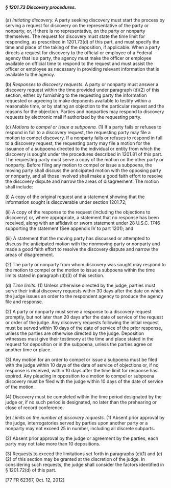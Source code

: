 ##### § 1201.73 Discovery procedures. #####

(a) *Initiating discovery.* A party seeking discovery must start the process by serving a request for discovery on the representative of the party or nonparty, or, if there is no representative, on the party or nonparty themselves. The request for discovery must state the time limit for responding, as prescribed in 1201.73(d) of this part, and must specify the time and place of the taking of the deposition, if applicable. When a party directs a request for discovery to the official or employee of a Federal agency that is a party, the agency must make the officer or employee available on official time to respond to the request and must assist the officer or employee as necessary in providing relevant information that is available to the agency.

(b) *Responses to discovery requests.* A party or nonparty must answer a discovery request within the time provided under paragraph (d)(2) of this section, either by furnishing to the requesting party the information requested or agreeing to make deponents available to testify within a reasonable time, or by stating an objection to the particular request and the reasons for the objection. Parties and nonparties may respond to discovery requests by electronic mail if authorized by the requesting party.

(c) *Motions to compel or issue a subpoena.* (1) If a party fails or refuses to respond in full to a discovery request, the requesting party may file a motion to compel discovery. If a nonparty fails or refuses to respond in full to a discovery request, the requesting party may file a motion for the issuance of a subpoena directed to the individual or entity from which the discovery is sought under the procedures described in 1201.81 of this part. The requesting party must serve a copy of the motion on the other party or nonparty. Before filing any motion to compel or issue a subpoena, the moving party shall discuss the anticipated motion with the opposing party or nonparty, and all those involved shall make a good faith effort to resolve the discovery dispute and narrow the areas of disagreement. The motion shall include:

(i) A copy of the original request and a statement showing that the information sought is discoverable under section 1201.72;

(ii) A copy of the response to the request (including the objections to discovery) or, where appropriate, a statement that no response has been received, along with an affidavit or sworn statement under 28 U.S.C. 1746 supporting the statement (See appendix IV to part 1201); and

(iii) A statement that the moving party has discussed or attempted to discuss the anticipated motion with the nonmoving party or nonparty and made a good faith effort to resolve the discovery dispute and narrow the areas of disagreement.

(2) The party or nonparty from whom discovery was sought may respond to the motion to compel or the motion to issue a subpoena within the time limits stated in paragraph (d)(3) of this section.

(d) *Time limits.* (1) Unless otherwise directed by the judge, parties must serve their initial discovery requests within 30 days after the date on which the judge issues an order to the respondent agency to produce the agency file and response.

(2) A party or nonparty must serve a response to a discovery request promptly, but not later than 20 days after the date of service of the request or order of the judge. Any discovery requests following the initial request must be served within 10 days of the date of service of the prior response, unless the parties are otherwise directed by the judge. Deposition witnesses must give their testimony at the time and place stated in the request for deposition or in the subpoena, unless the parties agree on another time or place.

(3) Any motion for an order to compel or issue a subpoena must be filed with the judge within 10 days of the date of service of objections or, if no response is received, within 10 days after the time limit for response has expired. Any pleading in opposition to a motion to compel or subpoena discovery must be filed with the judge within 10 days of the date of service of the motion.

(4) Discovery must be completed within the time period designated by the judge or, if no such period is designated, no later than the prehearing or close of record conference.

(e) *Limits on the number of discovery requests.* (1) Absent prior approval by the judge, interrogatories served by parties upon another party or a nonparty may not exceed 25 in number, including all discrete subparts.

(2) Absent prior approval by the judge or agreement by the parties, each party may not take more than 10 depositions.

(3) Requests to exceed the limitations set forth in paragraphs (e)(1) and (e)(2) of this section may be granted at the discretion of the judge. In considering such requests, the judge shall consider the factors identified in § 1201.72(d) of this part.

[77 FR 62367, Oct. 12, 2012]